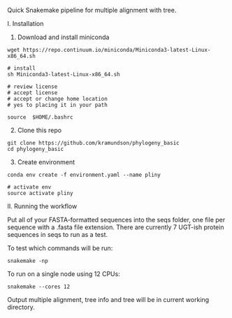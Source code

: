 Quick Snakemake pipeline for multiple alignment with tree.

I. Installation

1. Download and install miniconda

```
wget https://repo.continuum.io/miniconda/Miniconda3-latest-Linux-x86_64.sh

# install
sh Miniconda3-latest-Linux-x86_64.sh

# review license
# accept license
# accept or change home location
# yes to placing it in your path

source  $HOME/.bashrc
```

2. Clone this repo

```
git clone https://github.com/kramundson/phylogeny_basic
cd phylogeny_basic
```

3. Create environment

```
conda env create -f environment.yaml --name pliny

# activate env
source activate pliny
```

II. Running the workflow

Put all of your FASTA-formatted sequences into the seqs folder, one file per sequence with
a .fasta file extension. There are currently 7 UGT-ish protein sequences in seqs to run
as a test.

To test which commands will be run:

```
snakemake -np
```

To run on a single node using 12 CPUs:

```
snakemake --cores 12
```

Output multiple alignment, tree info and tree will be in current working directory.
